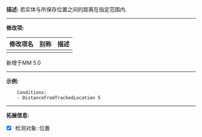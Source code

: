 **描述:** 若实体与所保存位置之间的距离在指定范围内.

---

**修改项:**

| 修改项名  | 别称           | 描述                      |
| --------- | -------------- | ------------------------- |
|     |  |  |

新增于MM 5.0

---

**示例:**

```
    Conditions:
    - DistanceFromTrackedLocation 5
```

---

**拓展信息:**

- [x] 检测对象: 位置